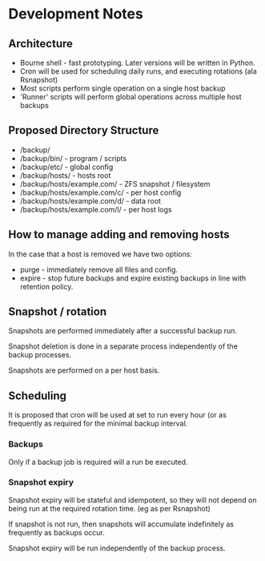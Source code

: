 # Development Notes

## Architecture

* Bourne shell - fast prototyping. Later versions will be written in Python.
* Cron will be used for scheduling daily runs, and executing rotations (ala Rsnapshot)
* Most scripts perform single operation on a single host backup
* 'Runner' scripts will perform global operations across multiple host backups

## Proposed Directory Structure

* /backup/
* /backup/bin/ - program / scripts
* /backup/etc/ - global config
* /backup/hosts/ - hosts root
* /backup/hosts/example.com/ - ZFS snapshot / filesystem 
* /backup/hosts/example.com/c/ - per host config
* /backup/hosts/example.com/d/ - data root
* /backup/hosts/example.com/l/ - per host logs

## How to manage adding and removing hosts

In the case that a host is removed we have two options:

* purge - immediately remove all files and config.
* expire - stop future backups and expire existing backups in line with retention policy.

## Snapshot / rotation

Snapshots are performed immediately after a successful backup run.

Snapshot deletion is done in a separate process independently of the backup processes.

Snapshots are performed on a per host basis.

## Scheduling

It is proposed that cron will be used at set to run every hour (or as frequently
as required for the minimal backup interval.

### Backups

Only if a backup job is required will a run be executed.

### Snapshot expiry

Snapshot expiry will be stateful and idempotent, so they will not depend on
being run at the required rotation time. (eg as per Rsnapshot)

If snapshot is not run, then snapshots will accumulate indefinitely as frequently
as backups occur.

Snapshot expiry will be run independently of the backup process.